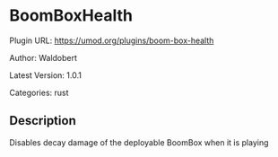 # BoomBoxHealth

Plugin URL: https://umod.org/plugins/boom-box-health

Author: Waldobert

Latest Version: 1.0.1

Categories: rust

## Description

Disables decay damage of the deployable BoomBox when it is playing

